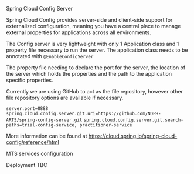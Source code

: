 Spring Cloud Config Server

Spring Cloud Config provides server-side and client-side support for externalized configuration, 
meaning you have a central place to manage external properties for applications across all environments.

The Config server is very lightweight with only 1 Application class and 1 property file necessary to run the server.
The application class needs to be annotated with 
`@EnableConfigServer`

The property file needing to declare the port for the server, the location of the server which holds the properties 
and the path to the application specific properties.

Currently we are using GitHub to act as the file repository, however other file repository options are available if necessary.

`server.port=8888`
`spring.cloud.config.server.git.uri=https://github.com/NDPH-ARTS/spring-config-server.git`
`spring.cloud.config.server.git.search-paths=trial-config-service, practitioner-service`

More information can be found at
https://cloud.spring.io/spring-cloud-config/reference/html

MTS services configuration


Deployment
TBC
